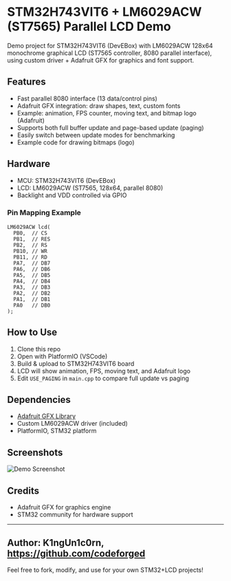 # STM32H743VIT6 + LM6029ACW (ST7565) Parallel LCD Demo

Demo project for STM32H743VIT6 (DevEBox) with LM6029ACW 128x64 monochrome graphical LCD (ST7565 controller, 8080 parallel interface), using custom driver + Adafruit GFX for graphics and font support.

## Features
- Fast parallel 8080 interface (13 data/control pins)
- Adafruit GFX integration: draw shapes, text, custom fonts
- Example: animation, FPS counter, moving text, and bitmap logo (Adafruit)
- Supports both full buffer update and page-based update (paging)
- Easily switch between update modes for benchmarking
- Example code for drawing bitmaps (logo)

## Hardware
- MCU: STM32H743VIT6 (DevEBox)
- LCD: LM6029ACW (ST7565, 128x64, parallel 8080)
- Backlight and VDD controlled via GPIO

### Pin Mapping Example
```
LM6029ACW lcd(
  PB0,  // CS
  PB1,  // RES
  PB2,  // RS
  PB10, // WR
  PB11, // RD
  PA7,  // DB7
  PA6,  // DB6
  PA5,  // DB5
  PA4,  // DB4
  PA3,  // DB3
  PA2,  // DB2
  PA1,  // DB1
  PA0   // DB0
);
```

## How to Use
1. Clone this repo
2. Open with PlatformIO (VSCode)
3. Build & upload to STM32H743VIT6 board
4. LCD will show animation, FPS, moving text, and Adafruit logo
5. Edit `USE_PAGING` in `main.cpp` to compare full update vs paging

## Dependencies
- [Adafruit GFX Library](https://github.com/adafruit/Adafruit-GFX-Library)
- Custom LM6029ACW driver (included)
- PlatformIO, STM32 platform

## Screenshots
![Demo Screenshot](screenshot.png)

## Credits
- Adafruit GFX for graphics engine
- STM32 community for hardware support

---

Author: K1ngUn1c0rn, https://github.com/codeforged
---
Feel free to fork, modify, and use for your own STM32+LCD projects!
